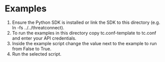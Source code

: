 # Examples
1. Ensure the Python SDK is installed or link the SDK to this directory (e.g. ln -fs ../../threatconnect).
2. To run the examples in this directory copy tc.conf-template to tc.conf and enter your API credentials.
3. Inside the example script change the value next to the example to run from False to True.
4. Run the selected script.